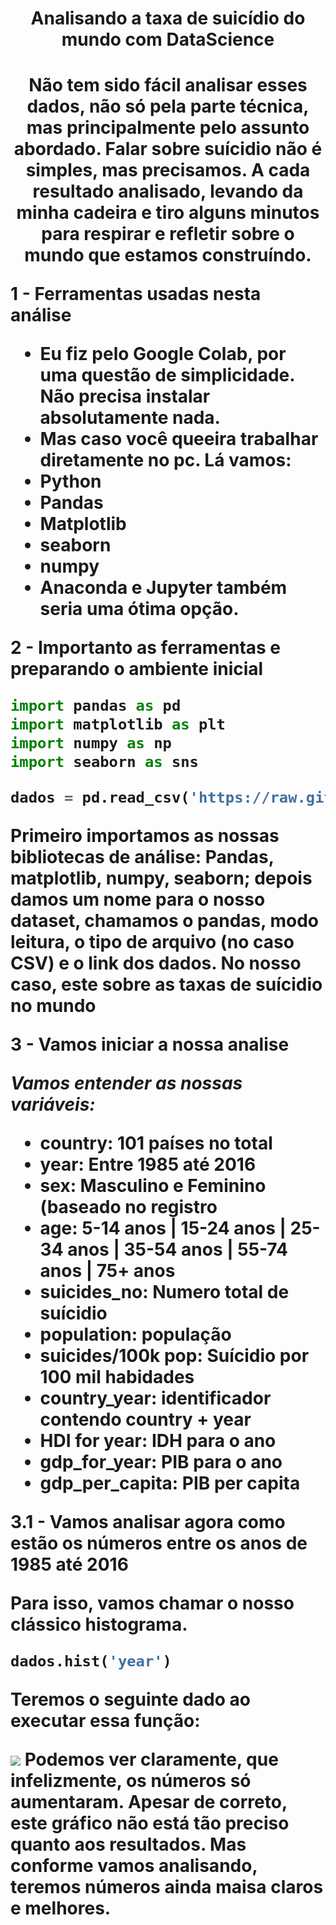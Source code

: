 <h1 align="center"> Analisando a taxa de suicídio do mundo com DataScience<h1>

<p align="center"><b>Não tem sido fácil analisar esses dados, não só pela parte técnica, mas principalmente pelo assunto abordado. Falar sobre suícidio não é simples, mas precisamos. A cada resultado analisado, levando da minha cadeira e tiro alguns minutos para respirar e refletir sobre o mundo que estamos construíndo.</b></p>

**1 - Ferramentas usadas nesta análise**
* Eu fiz pelo Google Colab, por uma questão de simplicidade. Não precisa instalar absolutamente nada. 
* Mas caso você queeira trabalhar diretamente no pc. Lá vamos: 
* Python
* Pandas
* Matplotlib
* seaborn
* numpy
* Anaconda e Jupyter também seria uma ótima opção. 

**2 - Importanto as ferramentas e preparando o ambiente inicial**
```python
import pandas as pd
import matplotlib as plt
import numpy as np
import seaborn as sns

dados = pd.read_csv('https://raw.githubusercontent.com/carlosfab/data_science/master/datasets/suicide_rates.csv')
```
Primeiro importamos as nossas bibliotecas de análise: Pandas, matplotlib, numpy, seaborn; depois damos um nome para o nosso dataset, chamamos o pandas, modo leitura, o tipo de arquivo (no caso CSV) e o link dos dados. No nosso caso, este sobre as taxas de suícidio no mundo

**3 - Vamos iniciar a nossa analise**

***Vamos entender as nossas variáveis:***
* country: 101 países no total
* year: Entre 1985 até 2016
* sex: Masculino e Feminino (baseado no registro
* age: 5-14 anos | 15-24 anos | 25-34 anos | 35-54 anos | 55-74 anos | 75+ anos
* suicides_no: Numero total de suícidio
* population: população
* suicides/100k pop: Suícidio por 100 mil habidades
* country_year: identificador contendo country + year
* HDI for year: IDH para o ano
* gdp_for_year: PIB para o ano
* gdp_per_capita: PIB per capita 


**3.1 - Vamos analisar agora como estão os números entre os anos de 1985 até 2016**<br>

Para isso, vamos chamar o nosso clássico histograma. 
```python
dados.hist('year')
```
<b>Teremos o seguinte dado ao executar essa função:</b>

<img src="https://github.com/Franklyn-Sancho/DataScience_Titanic/blob/main/Anos.jpg">
Podemos ver claramente, que infelizmente, os números só aumentaram. Apesar de correto, este gráfico não está tão preciso quanto aos resultados. Mas conforme vamos analisando, teremos números ainda maisa claros e melhores.
